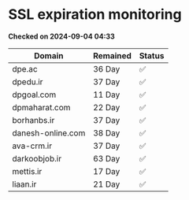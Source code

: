 # SSL expiration monitoring

**Checked on 2024-09-04 04:33**

| Domain | Remained | Status       |
|--------|----------|--------------|
| dpe.ac     | 36 Day   | ✅ |
| dpedu.ir     | 37 Day   | ✅ |
| dpgoal.com     | 11 Day   | ✅ |
| dpmaharat.com     | 22 Day   | ✅ |
| borhanbs.ir     | 37 Day   | ✅ |
| danesh-online.com     | 38 Day   | ✅ |
| ava-crm.ir     | 37 Day   | ✅ |
| darkoobjob.ir     | 63 Day   | ✅ |
| mettis.ir     | 17 Day   | ✅ |
| liaan.ir     | 21 Day   | ✅ |
